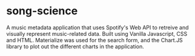 # song-science

A music metadata application that uses Spotify's Web API to retreive and visually represent music-related data. Built using Vanilla Javascript, CSS and HTML. 
Materialize was used for the search form, and the Chart.JS library to plot out the different charts in the application.
